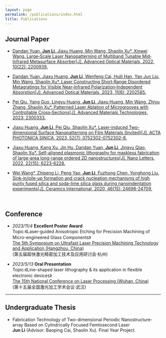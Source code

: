 ```yaml
---
layout: page
permalink: /publications/index.html
title: Publications
---
```




## Journal Paper
- [Dandan Yuan, **Jun Li**, Jiaxu Huang, Min Wang, Shaolin Xu*, Xinwei Wang. Large‐Scale Laser Nanopatterning of Multiband Tunable Mid‐Infrared Metasurface Absorber[J]. Advanced Optical Materials, 2022, 10(22): 2200939.](https://onlinelibrary.wiley.com/doi/full/10.1002/adom.202200939?casa_token=qE4s_WaKlwEAAAAA%3A5UHRXAAJL71Sh8wTMmt5y-lvN9HSxGLa3kli2K7sq2H_zRdoMPpN0WV-ShSuNJlhj9QmlQFiwSdIak-J)

- [Dandan Yuan, Jiaxu Huang, **Jun Li**, Wenfeng Cai, Huili Han, Yan Jun Liu, Min Wang, Shaolin Xu*. Laser Constructing Short‐Range Disordered Metagratings for Visible Near‐Infrared Polarization‐Independent Absorption[J]. Advanced Optical Materials, 2023, 11(6): 2202585.](https://onlinelibrary.wiley.com/doi/full/10.1002/adom.202202585?casa_token=fg4hZ0w1LegAAAAA%3AIiVhCxsti9TZSzBu3DCf8cJ136P0DWjCgOQlPfBox03FqvqiGqL0QniGaZwX6HEgQfRb7iI54R0MdNP6)

- [Pei Qiu, Yang Guo, Lingyu Huang, **Jun Li**, Jiaxu Huang, Min Wang, Zhiyu Zhang, Shaolin Xu*. Patterned Laser Ablation of Microgrooves with Controllable Cross‐Sections[J]. Advanced Materials Technologies, 2023: 2300333.](https://onlinelibrary.wiley.com/doi/full/10.1002/admt.202300333?casa_token=cWksrftzRCMAAAAA%3APyqDAhKhyr91lR8ktnIbX1t3xrVPueX2p2pO9oaqmSG2KfbHYuMFlPfanfdlj5ZEs9Ng-gqWnLK3D02U)

- [Jiaxu Huang, **Jun Li**, Pei Qiu, Shaolin Xu*. Laser-induced Two-dimensional Surface Nanopatterning on Film Materials (Invited)[J]. ACTA PHOTONICA SINICA, 2023, 52(7): 0752302-0752302-8.](https://www.researchgate.net/profile/Jun-Li-431/publication/374025551_Laser-induced_Two-dimensional_Surface_Nanopatterning_on_Film_Materials_Invited/links/650a1822c05e6d1b1c1d27a2/Laser-induced-Two-dimensional-Surface-Nanopatterning-on-Film-Materials-Invited.pdf)

- [Jiaxu Huang, Kang Xu, Jin Hu, Dandan Yuan, **Jun Li**, Jingyu Qiao, Shaolin Xu*. Self-aligned plasmonic lithography for maskless fabrication of large-area long-range ordered 2D nanostructures[J]. Nano Letters, 2022, 22(15): 6223-6228.](https://pubs.acs.org/doi/full/10.1021/acs.nanolett.2c01740?casa_token=KP3yBSBIw5EAAAAA%3A6Sj7PrgkD0uFKUWQX235khQx5vxZOAnnJB691Iz0ivpzweddKobc4aC7yKrSQ4lxjl8PIOoZyrAjcDhVmQ)

- [Wei Wang*, Zhipeng Li, Peng Yao, **Jun Li**, Fuzhong Chen, Yonghong Liu. Sink-in/pile-up formation and crack nucleation mechanisms of high purity fused silica and soda-lime silica glass during nanoindentation experiments[J]. Ceramics International, 2020, 46(15): 24698-24709.](https://www.sciencedirect.com/science/article/pii/S0272884220319209?casa_token=zM4wWfEgKX8AAAAA:quZU91yuXv4Q1sUbVulZcd39PDP70cBE6krd2R4adgTtnjQOtJq9A0LLRxqDZfflbcrigR8W_NWR)

  <br>


## Conference
- *2023/11/4* **Excellent Poster Award**<br>Topic:《Laser-guided Anisotropic Etching for Precision Machining of Micro-engineered  Glass Components》<br>[The 5th Symposium on Ultrafast Laser Precision Machining Technology and Application (Hangzhou, China)](https://www.zjuyh.com/QJY/nl/)<br>(第五届超快激光精密加工技术及应用研讨会·杭州)

- *2023/5/13* **Oral Presentation**<br>Topic:《Line-shaped laser lithography & its application in flexible electronic devices》<br>[The 15th National Conference on Laser Processing (Wuhan, China)](http://www.783nc.com/meeting/index/detail?id=7)<br>(第十五届全国激光加工学术会议·武汉)

---

## Undergraduate Thesis
- Fabrication Technology of Two-dimensional Periodic Nanostructure-array Based on Cylindrically Focused Femtosecond Laser<br>**Jun Li** (Advisor: Baoping Cai, Shaolin Xu). Final Year Project.